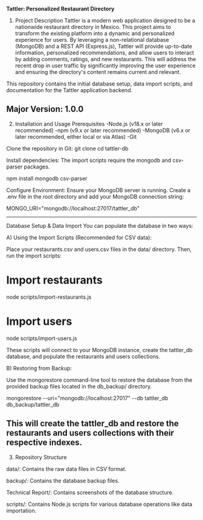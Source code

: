 **Tattler: Personalized Restaurant Directory**
1. Project Description
Tattler is a modern web application designed to be a nationwide restaurant directory in Mexico. This project aims to transform the existing platform into a dynamic and personalized experience for users. By leveraging a non-relational database (MongoDB) and a REST API (Express.js), Tattler will provide up-to-date information, personalized recommendations, and allow users to interact by adding comments, ratings, and new restaurants. This will address the recent drop in user traffic by significantly improving the user experience and ensuring the directory's content remains current and relevant.

This repository contains the initial database setup, data import scripts, and documentation for the Tattler application backend.

Major Version: 1.0.0
------------
2. Installation and Usage Prerequisites
-Node.js (v18.x or later recommended)
-npm (v9.x or later recommended)
-MongoDB (v6.x or later recommended, either local or via Atlas)
-Git

Clone the repository in Git:
git clone <your-repository-url>
cd tattler-db

Install dependencies:
The import scripts require the mongodb and csv-parser packages.

npm install mongodb csv-parser

Configure Environment:
Ensure your MongoDB server is running. Create a .env file in the root directory and add your MongoDB connection string:

MONGO_URI="mongodb://localhost:27017/tattler_db"
_________________
Database Setup & Data Import
You can populate the database in two ways:

A) Using the Import Scripts (Recommended for CSV data):

Place your restaurants.csv and users.csv files in the data/ directory. Then, run the import scripts:

# Import restaurants
node scripts/import-restaurants.js

# Import users
node scripts/import-users.js

These scripts will connect to your MongoDB instance, create the tattler_db database, and populate the restaurants and users collections.

B) Restoring from Backup:

Use the mongorestore command-line tool to restore the database from the provided backup files located in the db_backup/ directory.

mongorestore --uri="mongodb://localhost:27017" --db tattler_db db_backup/tattler_db

This will create the tattler_db and restore the restaurants and users collections with their respective indexes.
-----------------------
3. Repository Structure

data/: Contains the raw data files in CSV format.

backup/: Contains the database backup files.

Technical Report/: Contains screenshots of the database structure.

scripts/: Contains Node.js scripts for various database operations like data importation.

